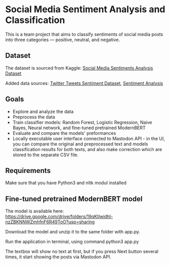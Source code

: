 # Social Media Sentiment Analysis and Classification

This is a team project that aims to classify sentiments of social media posts into three categories — positive, neutral, and negative.

## Dataset
The dataset is sourced from Kaggle: [Social Media Sentiments Analysis Dataset](https://www.kaggle.com/datasets/kashishparmar02/social-media-sentiments-analysis-dataset)

Added data sources: [Twitter Tweets Sentiment Dataset](https://www.kaggle.com/datasets/yasserh/twitter-tweets-sentiment-dataset), [Sentiment Analysis](https://www.kaggle.com/datasets/mdismielhossenabir/sentiment-analysis)


## Goals
- Explore and analyze the data
- Preprocess the data
- Train classifier models: Random Forest, Logistic Regression, Naive Bayes, Neural network, and fine-tuned pretrained ModernBERT
- Evaluate and compare the models' preformances
- Locally executable user interface connected to Mastodon API - in the UI, you can compare the original and preprocessed text and models classification results for both texts, and also make correction which are stored to the separate CSV file.

## Requirements
Make sure that you have Python3 and nltk modul installed

## Fine-tuned pretrained ModernBERT model 
The model is available here: https://drive.google.com/drive/folders/19qKtlwidhl-nzZBKNNWZmhfnF6R49ToO?usp=sharing

Download the model and unzip it to the same folder with app.py.

Run the application in terminal, using command python3 app.py

The textbox will show no text at first, but if you press Next button several times, it start showing the posts via Mastodon API.
